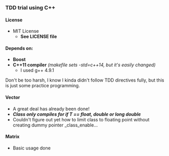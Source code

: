 ### TDD trial using C++

#### License
- MIT License
   - **See LICENSE file**

#### Depends on:
- **Boost**
- **C++11 compiler** *(makefile sets -std=c++14, but it's easily changed)*
  - I used g++ 4.9.1

Don't be too harsh, I know I kinda didn't follow TDD directives fully, but this is just some practice programming.

#### Vector
- A great deal has already been done!
- ***Class only compiles for if T == float, double or long double***
- Couldn't figure out yet how to limit class to floating point without creating dummy pointer _class_enable...

#### Matrix
- Basic usage done